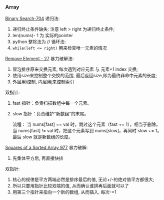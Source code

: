 ### Array

[Binary Search-704](https://leetcode.com/problems/binary-search/description/)
递归法: 
1. 递归终止条件缺失: 注意 left > right 为递归终止条件;
2. len(nums)- 1 为 实际的pointer
3. python 整除法为 //
循环法:
1. `while(left <= right)` 用来检查唯一元素的情况


[Remove Element - 27](https://leetcode.com/problems/remove-element/description/)
暴力破解法:
1. 冒泡排序原来交换元素, 每次遇到对应元素 与 元素+1 index 交换;
2. 使用size来控制整个交换的范围, 最后返回size,即为最终非命中元素的长度;
3. 外层用i控制, 内层用j来控制索引

双指针:
1. fast 指针：负责扫描数组中每一个元素。
2. slow 指针：负责维护“新数组”的末尾。

    流程：
    当 nums[fast] == val 时，跳过这个元素（fast += 1），相当于删除。
    当 nums[fast] != val 时，把这个元素写到 nums[slow]，再同时 slow += 1。
    最后 slow 就是新数组的长度。


[Squares of a Sorted Array 977](https://leetcode.com/problems/squares-of-a-sorted-array/description/)
暴力破解:
1. 先集体平方后, 再直接快排

双指针:
1. 核心的规律是平方两端必然是排序最后的值, 无论+/-的绝对值平方都很大;
2. 所以只要用指针比较双端的值, 从而确认谁排再后面就可以了
3. 用第三个指针来指向一个新的数组, 从而插入, 每次-=1